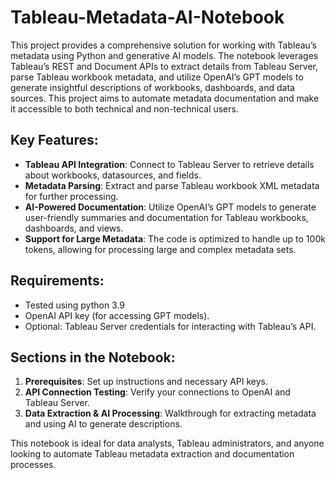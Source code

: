 # Tableau-Metadata-AI-Notebook
This project provides a comprehensive solution for working with Tableau’s metadata using Python and generative AI models. The notebook leverages Tableau’s REST and Document APIs to extract details from Tableau Server, parse Tableau workbook metadata, and utilize OpenAI’s GPT models to generate insightful descriptions of workbooks, dashboards, and data sources. This project aims to automate metadata documentation and make it accessible to both technical and non-technical users.

## Key Features:
- **Tableau API Integration**: Connect to Tableau Server to retrieve details about workbooks, datasources, and fields.
- **Metadata Parsing**: Extract and parse Tableau workbook XML metadata for further processing.
- **AI-Powered Documentation**: Utilize OpenAI’s GPT models to generate user-friendly summaries and documentation for Tableau workbooks, dashboards, and views.
- **Support for Large Metadata**: The code is optimized to handle up to 100k tokens, allowing for processing large and complex metadata sets.

## Requirements:
- Tested using python 3.9
- OpenAI API key (for accessing GPT models).
- Optional: Tableau Server credentials for interacting with Tableau’s API.

## Sections in the Notebook:
1. **Prerequisites**: Set up instructions and necessary API keys.
2. **API Connection Testing**: Verify your connections to OpenAI and Tableau Server.
3. **Data Extraction & AI Processing**: Walkthrough for extracting metadata and using AI to generate descriptions.

This notebook is ideal for data analysts, Tableau administrators, and anyone looking to automate Tableau metadata extraction and documentation processes.
